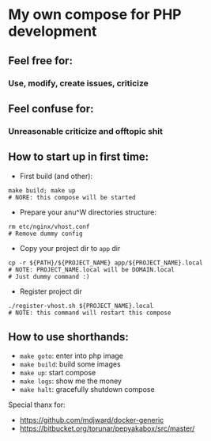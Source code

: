 # My own compose for PHP development
## Feel free for:
### Use, modify, create issues, сriticize
## Feel confuse for:
### Unreasonable  criticize and offtopic shit

## How to start up in first time:
- First build (and other):
```
make build; make up
# NORE: this compose will be started
```

- Prepare your anu^W directories structure:
```
rm etc/nginx/vhost.conf
# Remove dummy config
```

- Copy your project dir to `app` dir 
```
cp -r ${PATH}/${PROJECT_NAME} app/${PROJECT_NAME}.local
# NOTE: PROJECT_NAME.local will be DOMAIN.local
# Just dummy command :)
```

- Register project dir
```
./register-vhost.sh ${PROJECT_NAME}.local
# NOTE: this command will restart this compose
```

## How to use shorthands:
- `make goto`: enter into php image
- `make build`: build some images
- `make up`: start compose
- `make logs`: show me the money
- `make halt`: gracefully shutdown compose

Special thanx for:
- https://github.com/mdjward/docker-generic
- https://bitbucket.org/torunar/pepyakabox/src/master/
